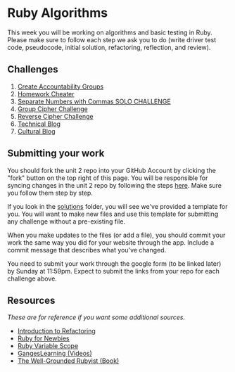 # Ruby Algorithms
This week you will be working on algorithms and basic testing in Ruby. Please make sure to follow each step we ask you to do (write driver test code, pseudocode, initial solution, refactoring, reflection, and review). 



## Challenges
1. [Create Accountability Groups](1_create_accountability_groups.md)
2. [Homework Cheater](2_homework_cheater.md)
3. [Separate Numbers with Commas SOLO CHALLENGE](3_nums_commas_solo_challenge.md)
4. [Group Cipher Challenge](4_group_cipher_challenge.md)
5. [Reverse Cipher Challenge](5_reverse_cipher.md)
6. [Technical Blog](6_technical_blog.md)
7. [Cultural Blog](7_cultural_blog.md)


## Submitting your work
You should fork the unit 2 repo into your GitHub Account by clicking the "fork" button on the top right of this page. You will be responsible for syncing changes in the unit 2 repo by following the steps [here](http://stackoverflow.com/questions/11394349/upstream-pulls-with-the-github-desktop-client). Make sure you follow them step by step. 

If you look in the [solutions](./solutions/) folder, you will see we've provided a template for you. You will want to make new files and use this template for submitting any challenge without a pre-existing file. 

When you make updates to the files (or add a file), you should commit your work the same way you did for your website through the app. Include a commit message that describes what you've changed.

You need to submit your work through the google form (to be linked later) by Sunday at 11:59pm. Expect to submit the links from your repo for each challenge above. 


## Resources
*These are for reference if you want some additional sources.* 
- [Introduction to Refactoring](http://sourcemaking.com/refactoring/introduction-to-refactoring)   
- [Ruby for Newbies](http://net.tutsplus.com/sessions/ruby-for-newbies)  
- [Ruby Variable Scope](http://www.techotopia.com/index.php/Ruby_Variable_Scope) 
- [GangesLearning (Videos)](https://www.youtube.com/user/GangesLearning)
- [The Well-Grounded Rubyist (Book)](http://www.manning.com/black2/)  